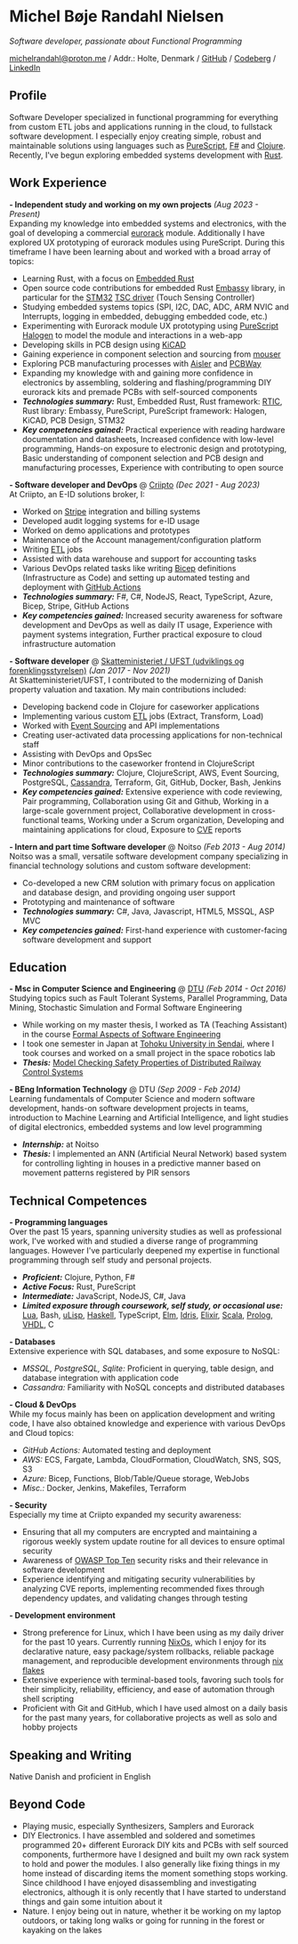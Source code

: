 # Michel Bøje Randahl Nielsen

_Software developer, passionate about Functional Programming_

michelrandahl@proton.me / Addr.: Holte, Denmark / [GitHub](https://github.com/michelrandahl) / [Codeberg](https://codeberg.org/michelrandahl) / [LinkedIn](https://linkedin.com/in/michel-randahl)

## Profile
Software Developer specialized in functional programming for everything from custom ETL jobs and applications running in the cloud, to fullstack software development. I especially enjoy creating simple, robust and maintainable solutions using languages such as [PureScript](https://www.purescript.org/), [F#](https://dotnet.microsoft.com/en-us/languages/fsharp) and [Clojure](https://clojure.org/).<br>
Recently, I've begun exploring embedded systems development with [Rust](https://www.rust-lang.org/).

## Work Experience
**- Independent study and working on my own projects** _(Aug 2023 - Present)_<br>
Expanding my knowledge into embedded systems and electronics, with the goal of developing a commercial [eurorack](https://en.wikipedia.org/wiki/Eurorack) module. Additionally I have explored UX prototyping of eurorack modules using PureScript. During this timeframe I have been learning about and worked with a broad array of topics:
- Learning Rust, with a focus on [Embedded Rust](https://www.rust-lang.org/what/embedded)
- Open source code contributions for embedded Rust [Embassy](https://github.com/embassy-rs/embassy) library, in particular for the [STM32](https://www.st.com/en/microcontrollers-microprocessors/stm32-32-bit-arm-cortex-mcus.html) [TSC driver](https://wiki.st.com/stm32mcu/wiki/Introduction_to_touch_sensing_with_STM32) (Touch Sensing Controller)
- Studying embedded systems topics (SPI, I2C, DAC, ADC, ARM NVIC and Interrupts, logging in embedded, debugging embedded code, etc.)
- Experimenting with Eurorack module UX prototyping using [PureScript Halogen](https://purescript-halogen.github.io/purescript-halogen/) to model the module and interactions in a web-app
- Developing skills in PCB design using [KiCAD](https://www.kicad.org/)
- Gaining experience in component selection and sourcing from [mouser](https://www.mouser.dk/)
- Exploring PCB manufacturing processes with [Aisler](https://aisler.net/) and [PCBWay](https://www.pcbway.com/)
- Expanding my knowledge with and gaining more confidence in electronics by assembling, soldering and flashing/programming DIY eurorack kits and premade PCBs with self-sourced components
- **_Technologies summary:_** Rust, Embedded Rust, Rust framework: [RTIC](https://github.com/rtic-rs/rtic), Rust library: Embassy, PureScript, PureScript framework: Halogen, KiCAD, PCB Design, STM32
- **_Key competencies gained:_** Practical experience with reading hardware documentation and datasheets, Increased confidence with low-level programming, Hands-on exposure to electronic design and prototyping, Basic understanding of component selection and PCB design and manufacturing processes, Experience with contributing to open source

**- Software developer and DevOps** @ [Criipto](https://criipto.com) _(Dec 2021 - Aug 2023)_<br>
At Criipto, an E-ID solutions broker, I:
- Worked on [Stripe](https://stripe.com/en-dk) integration and billing systems
- Developed audit logging systems for e-ID usage
- Worked on demo applications and prototypes
- Maintenance of the Account management/configuration platform
- Writing [ETL](https://en.wikipedia.org/wiki/Extract,_transform,_load) jobs
- Assisted with data warehouse and support for accounting tasks
- Various DevOps related tasks like writing [Bicep](https://learn.microsoft.com/en-us/azure/azure-resource-manager/bicep/overview?tabs=bicep) definitions (Infrastructure as Code) and setting up automated testing and deployment with [GitHub Actions](https://docs.github.com/en/actions)
- **_Technologies summary:_** F#, C#, NodeJS, React, TypeScript, Azure, Bicep, Stripe, GitHub Actions
- **_Key competencies gained:_** Increased security awareness for software development and DevOps as well as daily IT usage, Experience with payment systems integration, Further practical exposure to cloud infrastructure automation

**- Software developer** @ [Skatteministeriet / UFST (udviklings og forenklingsstyrelsen)](https://www.ufst.dk/) _(Jan 2017 - Nov 2021)_<br>
At Skatteministeriet/UFST, I contributed to the modernizing of Danish property valuation and taxation. My main contributions included:
- Developing backend code in Clojure for caseworker applications
- Implementing various custom [ETL](https://en.wikipedia.org/wiki/Extract,_transform,_load) jobs (Extract, Transform, Load)
- Worked with [Event Sourcing](https://learn.microsoft.com/en-us/azure/architecture/patterns/event-sourcing) and API implementations
- Creating user-activated data processing applications for non-technical staff
- Assisting with DevOps and OpsSec
- Minor contributions to the caseworker frontend in ClojureScript
- **_Technologies summary:_** Clojure, ClojureScript, AWS, Event Sourcing, PostgreSQL, [Cassandra](https://cassandra.apache.org/_/index.html), Terraform, Git, GitHub, Docker, Bash, Jenkins
- **_Key competencies gained:_** Extensive experience with code reviewing, Pair programming, Collaboration using Git and Github, Working in a large-scale government project, Collaborative development in cross-functional teams, Working under a Scrum organization, Developing and maintaining applications for cloud, Exposure to [CVE](https://en.wikipedia.org/wiki/Common_Vulnerabilities_and_Exposures) reports

**- Intern and part time Software developer** @ Noitso _(Feb 2013 - Aug 2014)_<br>
Noitso was a small, versatile software development company specializing in financial technology solutions and custom software development:
- Co-developed a new CRM solution with primary focus on application and database design, and providing ongoing user support
- Prototyping and maintenance of software
- **_Technologies summary:_** C#, Java, Javascript, HTML5, MSSQL, ASP MVC
- **_Key competencies gained:_** First-hand experience with customer-facing software development and support

## Education

**- Msc in Computer Science and Engineering** @ [DTU](https://www.dtu.dk/english/education/msc/programmes/computer_science_and_engineering) _(Feb 2014 - Oct 2016)_<br>
Studying topics such as Fault Tolerant Systems, Parallel Programming, Data Mining, Stochastic Simulation and Formal Software Engineering
- While working on my master thesis, I worked as TA (Teaching Assistant) in the course [Formal Aspects of Software Engineering](https://kurser.dtu.dk/course/02263)
- I took one semester in Japan at [Tohoku University in Sendai](https://www.eng.tohoku.ac.jp/english/), where I took courses and worked on a small project in the space robotics lab
- **_Thesis:_** [Model Checking Safety Properties of Distributed Railway Control Systems](http://www2.imm.dtu.dk/pubdb/edoc/imm6955.pdf)

**- BEng Information Technology** @ DTU _(Sep 2009 - Feb 2014)_<br>
Learning fundamentals of Computer Science and modern software development, hands-on software development projects in teams, introduction to Machine Learning and Artificial Intelligence, and light studies of digital electronics, embedded systems and low level programming
- **_Internship:_** at Noitso
- **_Thesis:_** I implemented an ANN (Artificial Neural Network) based system for controlling lighting in houses in a predictive manner based on movement patterns registered by PIR sensors

## Technical Competences
**- Programming languages**<br>
Over the past 15 years, spanning university studies as well as professional work, I've worked with and studied a diverse range of programming languages. However I've particularly deepened my expertise in functional programming through self study and personal projects.
- **_Proficient:_** Clojure, Python, F#
- **_Active Focus:_** Rust, PureScript
- **_Intermediate:_** JavaScript, NodeJS, C#, Java
- **_Limited exposure through coursework, self study, or occasional use:_** [Lua](https://www.lua.org/), Bash, [uLisp](http://www.ulisp.com/), [Haskell](https://www.haskell.org/), TypeScript, [Elm](https://elm-lang.org/), [Idris](https://www.idris-lang.org/), [Elixir](https://elixir-lang.org/), [Scala](https://www.scala-lang.org/), [Prolog](https://en.wikipedia.org/wiki/Prolog), [VHDL](https://en.wikipedia.org/wiki/VHDL), C

**- Databases**<br>
Extensive experience with SQL databases, and some exposure to NoSQL:
- *MSSQL, PostgreSQL, Sqlite:* Proficient in querying, table design, and database integration with application code
- *Cassandra:* Familiarity with NoSQL concepts and distributed databases

**- Cloud & DevOps**<br>
While my focus mainly has been on application development and writing code, I have also obtained knowledge and experience with various DevOps and Cloud topics:
- *GitHub Actions:* Automated testing and deployment
- *AWS:* ECS, Fargate, Lambda, CloudFormation, CloudWatch, SNS, SQS, S3
- *Azure:* Bicep, Functions, Blob/Table/Queue storage, WebJobs
- *Misc.:* Docker, Jenkins, Makefiles, Terraform

**- Security**<br>
Especially my time at Criipto expanded my security awareness:
- Ensuring that all my computers are encrypted and maintaining a rigorous weekly system update routine for all devices to ensure optimal security
- Awareness of [OWASP Top Ten](https://owasp.org/www-project-top-ten/) security risks and their relevance in software development
- Experience identifying and mitigating security vulnerabilities by analyzing CVE reports, implementing recommended fixes through dependency updates, and validating changes through testing

**- Development environment**
- Strong preference for Linux, which I have been using as my daily driver for the past 10 years. Currently running [NixOs](https://nixos.org/), which I enjoy for its declarative nature, easy package/system rollbacks, reliable package management, and reproducible development environments through [nix flakes](https://nixos.wiki/wiki/Flakes)
- Extensive experience with terminal-based tools, favoring such tools for their simplicity, reliability, efficiency, and ease of automation through shell scripting
- Proficient with Git and GitHub, which I have used almost on a daily basis for the past many years, for collaborative projects as well as solo and hobby projects

## Speaking and Writing
Native Danish and proficient in English

## Beyond Code
- Playing music, especially Synthesizers, Samplers and Eurorack
- DIY Electronics. I have assembled and soldered and sometimes programmed 20+ different Eurorack DIY kits and PCBs with self sourced components, furthermore have I designed and built my own rack system to hold and power the modules. I also generally like fixing things in my home instead of discarding items the moment something stops working. Since childhood I have enjoyed disassembling and investigating electronics, although it is only recently that I have started to understand things and gain some intuition about it
- Nature. I enjoy being out in nature, whether it be working on my laptop outdoors, or taking long walks or going for running in the forest or kayaking on the lakes
